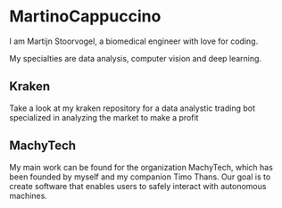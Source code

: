# MartinoCappuccino

I am Martijn Stoorvogel, a biomedical engineer with love for coding.

My specialties are data analysis, computer vision and deep learning.

## Kraken

Take a look at my kraken repository for a data analystic trading bot specialized in analyzing the market to make a profit

## MachyTech

My main work can be found for the organization MachyTech, which has been founded by myself and my companion Timo Thans. 
Our goal is to create software that enables users to safely interact with autonomous machines.

